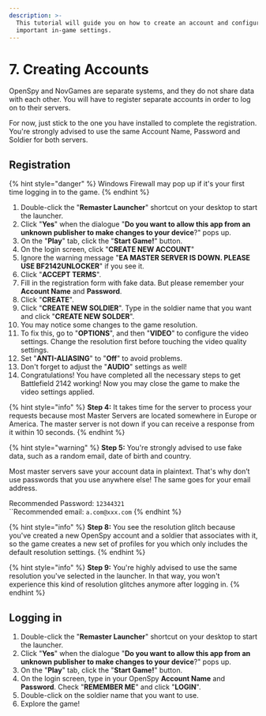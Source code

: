 ```yaml
---
description: >-
  This tutorial will guide you on how to create an account and configure
  important in-game settings.
---
```


# 7. Creating Accounts

OpenSpy and NovGames are separate systems, and they do not share data with each other. You will have to register separate accounts in order to log on to their servers.&#x20;

For now, just stick to the one you have installed to complete the registration. You're strongly advised to use the same Account Name, Password and Soldier for both servers.

## Registration

{% hint style="danger" %}
Windows Firewall may pop up if it's your first time logging in to the game.
{% endhint %}

1. Double-click the "**Remaster Launcher**" shortcut on your desktop to start the launcher.
2. Click "**Yes**" when the dialogue "**Do you want to allow this app from an unknown publisher to make changes to your device**?" pops up.
3. On the "**Play**" tab, click the "**Start Game!**" button.
4. On the login screen, click "**CREATE NEW ACCOUNT**"
5. Ignore the warning message "**EA MASTER SERVER IS DOWN. PLEASE USE BF2142UNLOCKER**" if you see it.
6. Click "**ACCEPT TERMS**".
7. Fill in the registration form with fake data. But please remember your **Account Name** and **Password**.
8. Click "**CREATE**".
9. Click "**CREATE NEW SOLDIER**". Type in the soldier name that you want and click "**CREATE NEW SOLDER**".
10. You may notice some changes to the game resolution.
11. To fix this, go to "**OPTIONS**", and then "**VIDEO**" to configure the video settings. Change the resolution first before touching the video quality settings.
12. Set "**ANTI-ALIASING**" to "**Off**" to avoid problems.
13. Don't forget to adjust the "**AUDIO**" settings as well!​
14. Congratulations! You have completed all the necessary steps to get Battlefield 2142 working! Now you may close the game to make the video settings applied.

{% hint style="info" %}
**Step 4:** It takes time for the server to process your requests because most Master Servers are located somewhere in Europe or America. The master server is not down if you can receive a response from it within 10 seconds.
{% endhint %}

{% hint style="warning" %}
**Step 5:** You're strongly advised to use fake data, such as a random email, date of birth and country.

Most master servers save your account data in plaintext. That's why don’t use passwords that you use anywhere else! The same goes for your email address.&#x20;

Recommended Password: `12344321`\
``Recommended email: `a.com@xxx.com`
{% endhint %}

{% hint style="info" %}
**Step 8:** You see the resolution glitch because you've created a new OpenSpy account and a soldier that associates with it, so the game creates a new set of profiles for you which only includes the default resolution settings.&#x20;
{% endhint %}

{% hint style="info" %}
**Step 9:** You're highly advised to use the same resolution you've selected in the launcher. In that way, you won't experience this kind of resolution glitches anymore after logging in.
{% endhint %}

## Logging in

1. Double-click the "**Remaster Launcher**" shortcut on your desktop to start the launcher.
2. Click "**Yes**" when the dialogue "**Do you want to allow this app from an unknown publisher to make changes to your device**?" pops up.
3. On the "**Play**" tab, click the "**Start Game!**" button.
4. On the login screen, type in your OpenSpy **Account Name** and **Password**. Check "**REMEMBER ME**" and click "**LOGIN**".
5. Double-click on the soldier name that you want to use.
6. Explore the game!
